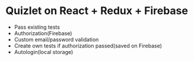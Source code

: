 # Quizlet on React + Redux + Firebase
- Pass existing tests
- Authorization(Firebase)
- Custom email/password validation
- Create own tests if authorization passed(saved on Firebase)
- Autologin(local storage)
